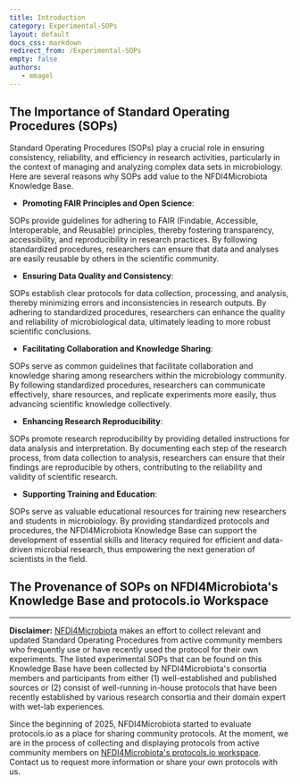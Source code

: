 ```yaml
---
title: Introduction
category: Experimental-SOPs
layout: default
docs_css: markdown
redirect_from: /Experimental-SOPs
empty: false
authors:
   - mmagel
---
```

## The Importance of Standard Operating Procedures (SOPs)

Standard Operating Procedures (SOPs) play a crucial role in ensuring consistency, reliability, and efficiency in research activities, particularly in the context of managing and analyzing complex data sets in microbiology. Here are several reasons why SOPs add value to the NFDI4Microbiota Knowledge Base.

- **Promoting FAIR Principles and Open Science**:

SOPs provide guidelines for adhering to FAIR (Findable, Accessible, Interoperable, and Reusable) principles, thereby fostering transparency, accessibility, and reproducibility in research practices. By following standardized procedures, researchers can ensure that data and analyses are easily reusable by others in the scientific community.

- **Ensuring Data Quality and Consistency**:

SOPs establish clear protocols for data collection, processing, and analysis, thereby minimizing errors and inconsistencies in research outputs. By adhering to standardized procedures, researchers can enhance the quality and reliability of microbiological data, ultimately leading to more robust scientific conclusions.
- **Facilitating Collaboration and Knowledge Sharing**:

SOPs serve as common guidelines that facilitate collaboration and knowledge sharing among researchers within the microbiology community. By following standardized procedures, researchers can communicate effectively, share resources, and replicate experiments more easily, thus advancing scientific knowledge collectively.
- **Enhancing Research Reproducibility**:

SOPs promote research reproducibility by providing detailed instructions for data analysis and interpretation. By documenting each step of the research process, from data collection to analysis, researchers can ensure that their findings are reproducible by others, contributing to the reliability and validity of scientific research.
- **Supporting Training and Education**:

SOPs serve as valuable educational resources for training new researchers and students in microbiology. By providing standardized protocols and procedures, the NFDI4Microbiota Knowledge Base can support the development of essential skills and literacy required for efficient and data-driven microbial research, thus empowering the next generation of scientists in the field.


## The Provenance of SOPs on NFDI4Microbiota's Knowledge Base and protocols.io Workspace

---
**Disclaimer:**
[NFDI4Microbiota](https://nfdi4microbiota.de/) makes an effort to collect relevant and updated Standard Operating Procedures from active community members who frequently use or have recently used the protocol for their own experiments.
The listed experimental SOPs that can be found on this Knowledge Base have been collected by NFDI4Microbiota's consortia members and participants from either (1) well-established and published sources or (2) consist of well-running in-house protocols that have been recently established by various research consortia and their domain expert with wet-lab experiences.

Since the beginning of 2025, NFDI4Microbiota started to evaluate protocols.io as a place for sharing community protocols.
At the moment, we are in the process of collecting and displaying protocols from active community members on [NFDI4Microbiota's protocols.io workspace](https://www.protocols.io/joinworkspace/nfdi4microbiota/XVJEW).
Contact us to request more information or share your own protocols with us.



